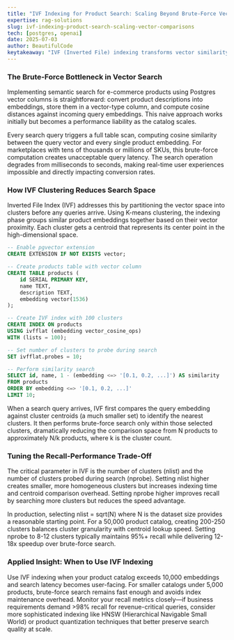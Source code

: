 ```yaml
---
title: "IVF Indexing for Product Search: Scaling Beyond Brute-Force Vector Comparisons"
expertise: rag-solutions
slug: ivf-indexing-product-search-scaling-vector-comparisons
tech: [postgres, openai]
date: 2025-07-03
author: BeautifulCode
keytakeaway: "IVF (Inverted File) indexing transforms vector similarity search from O(N) to approximately O(sqrt(N)) by clustering embeddings and searching only relevant partitions, enabling sub-100ms product search queries at the cost of minor recall degradation."
---
```


### The Brute-Force Bottleneck in Vector Search

Implementing semantic search for e-commerce products using Postgres vector columns is straightforward: convert product descriptions into embeddings, store them in a vector-type column, and compute cosine distances against incoming query embeddings. This naive approach works initially but becomes a performance liability as the catalog scales. 

Every search query triggers a full table scan, computing cosine similarity between the query vector and every single product embedding. For marketplaces with tens of thousands or millions of SKUs, this brute-force computation creates unacceptable query latency. The search operation degrades from milliseconds to seconds, making real-time user experiences impossible and directly impacting conversion rates.

### How IVF Clustering Reduces Search Space

Inverted File Index (IVF) addresses this by partitioning the vector space into clusters before any queries arrive. Using K-means clustering, the indexing phase groups similar product embeddings together based on their vector proximity. Each cluster gets a centroid that represents its center point in the high-dimensional space.

```sql
-- Enable pgvector extension
CREATE EXTENSION IF NOT EXISTS vector;

-- Create products table with vector column
CREATE TABLE products (
    id SERIAL PRIMARY KEY,
    name TEXT,
    description TEXT,
    embedding vector(1536)
);

-- Create IVF index with 100 clusters
CREATE INDEX ON products 
USING ivfflat (embedding vector_cosine_ops) 
WITH (lists = 100);

-- Set number of clusters to probe during search
SET ivfflat.probes = 10;

-- Perform similarity search
SELECT id, name, 1 - (embedding <=> '[0.1, 0.2, ...]') AS similarity
FROM products
ORDER BY embedding <=> '[0.1, 0.2, ...]'
LIMIT 10;
```

When a search query arrives, IVF first compares the query embedding against cluster centroids (a much smaller set) to identify the nearest clusters. It then performs brute-force search only within those selected clusters, dramatically reducing the comparison space from N products to approximately N/k products, where k is the cluster count.

### Tuning the Recall-Performance Trade-Off

The critical parameter in IVF is the number of clusters (nlist) and the number of clusters probed during search (nprobe). Setting nlist higher creates smaller, more homogeneous clusters but increases indexing time and centroid comparison overhead. Setting nprobe higher improves recall by searching more clusters but reduces the speed advantage.

In production, selecting nlist = sqrt(N) where N is the dataset size provides a reasonable starting point. For a 50,000 product catalog, creating 200-250 clusters balances cluster granularity with centroid lookup speed. Setting nprobe to 8-12 clusters typically maintains 95%+ recall while delivering 12-18x speedup over brute-force search.

### Applied Insight: When to Use IVF Indexing

Use IVF indexing when your product catalog exceeds 10,000 embeddings and search latency becomes user-facing. For smaller catalogs under 5,000 products, brute-force search remains fast enough and avoids index maintenance overhead. Monitor your recall metrics closely—if business requirements demand >98% recall for revenue-critical queries, consider more sophisticated indexing like HNSW (Hierarchical Navigable Small World) or product quantization techniques that better preserve search quality at scale.